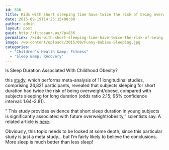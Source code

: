 ```yaml
---
id: 836
title: Kids with short sleeping time have twice the risk of being overweight / obese latest meta-analysis says.
date: 2015-09-19T14:25:15+00:00
author: admin
layout: post
guid: http://fitosaur.us/?p=836
permalink: /kids-with-short-sleeping-time-have-twice-the-risk-of-being-overweight-obese-latest-meta-analysis-says-836/
image: /wp-content/uploads/2015/09/Funny-Babies-Sleeping.jpg
categories:
  - "Children's Health &amp; Fitness"
  - 'Sleep &amp; Recovery'
---
```

Is Sleep Duration Associated With Childhood Obesity?

this <a href="http://www.ncbi.nlm.nih.gov/pubmed/25589359" onclick="_gaq.push(['_trackEvent', 'outbound-article', 'http://www.ncbi.nlm.nih.gov/pubmed/25589359', 'study']);" >study</a>, which performs meta-analysis of 11 longitudinal studies, comprising 24,821 participants, revealed that subjects sleeping for short duration had twice the risk of being overweight/obese, compared with subjects sleeping for long duration (odds ratio 2.15; 95% confidence interval: 1.64–2.81).

&#8221; This study prov<span class="text_exposed_show">ides evidence that short sleep duration in young subjects is significantly associated with future overweight/obesity,&#8221; scientists say. A related article is <a href="http://www.researchgate.net/publication/5611575_Is_Sleep_Duration_Associated_With_Childhood_Obesity_A_Systematic_Review_and_Meta-analysis" onclick="_gaq.push(['_trackEvent', 'outbound-article', 'http://www.researchgate.net/publication/5611575_Is_Sleep_Duration_Associated_With_Childhood_Obesity_A_Systematic_Review_and_Meta-analysis', 'here']);" >here</a>.</span>

Obviously, this topic needs to be looked at some depth, since this particular study is just a meta study&#8230; but I&#8217;m fairly likely to believe the conclusions. More sleep is much better than less sleep!